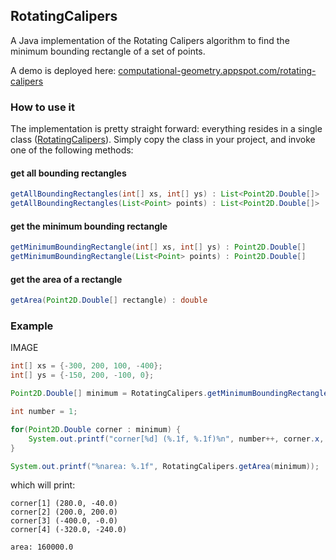 ## RotatingCalipers

A Java implementation of the Rotating Calipers algorithm to find the minimum
bounding rectangle of a set of points.

A demo is deployed here: [computational-geometry.appspot.com/rotating-calipers](http://computational-geometry.appspot.com/rotating-calipers)

### How to use it

The implementation is pretty straight forward: everything resides in a single class
([RotatingCalipers](https://github.com/bkiers/RotatingCalipers/blob/master/src/main/cg/RotatingCalipers.java)).
Simply copy the class in your project, and invoke one of the following methods:

#### get all bounding rectangles

```java
getAllBoundingRectangles(int[] xs, int[] ys) : List<Point2D.Double[]>
getAllBoundingRectangles(List<Point> points) : List<Point2D.Double[]>
```

#### get the minimum bounding rectangle

```java
getMinimumBoundingRectangle(int[] xs, int[] ys) : Point2D.Double[]
getMinimumBoundingRectangle(List<Point> points) : Point2D.Double[]
```

#### get the area of a rectangle

```java
getArea(Point2D.Double[] rectangle) : double
```

### Example

IMAGE

```java
int[] xs = {-300, 200, 100, -400};
int[] ys = {-150, 200, -100, 0};

Point2D.Double[] minimum = RotatingCalipers.getMinimumBoundingRectangle(xs, ys);

int number = 1;

for(Point2D.Double corner : minimum) {
    System.out.printf("corner[%d] (%.1f, %.1f)%n", number++, corner.x, corner.y);
}

System.out.printf("%narea: %.1f", RotatingCalipers.getArea(minimum));
```

which will print:

```
corner[1] (280.0, -40.0)
corner[2] (200.0, 200.0)
corner[3] (-400.0, -0.0)
corner[4] (-320.0, -240.0)

area: 160000.0
```